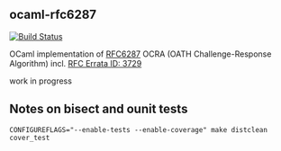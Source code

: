 ## ocaml-rfc6287
[![Build Status](https://travis-ci.org/sg2342/ocaml-rfc6287.svg?branch=master)](https://travis-ci.org/sg2342/ocaml-rfc6287)

OCaml implementation of [RFC6287](http://tools.ietf.org/html/rfc6287) OCRA (OATH Challenge-Response Algorithm)
incl. [RFC Errata ID: 3729](https://www.rfc-editor.org/errata_search.php?rfc=6287)

work in progress

## Notes on bisect and ounit tests

```
CONFIGUREFLAGS="--enable-tests --enable-coverage" make distclean cover_test
```